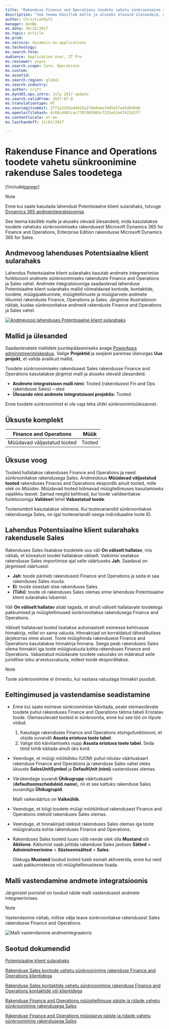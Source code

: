 ```yaml
---
title: "Rakenduse Finance and Operations toodete vahetu sünkroonimine rakenduse Sales toodetega"
description: "See teema käsitleb malle ja aluseks olevaid ülesandeid, mida kasutatakse toodete sünkroonimiseks rakendusest Microsoft Dynamics 365 for Finance and Operations, Enterprise Edition rakendusse Microsoft Dynamics 365 for Sales."
author: ChristianRytt
manager: AnnBe
ms.date: 10/25/2017
ms.topic: article
ms.prod: 
ms.service: dynamics-ax-applications
ms.technology: 
ms.search.form: 
audience: Application User, IT Pro
ms.reviewer: yuyus
ms.search.scope: Core, Operations
ms.custom: 
ms.assetid: 
ms.search.region: global
ms.search.industry: 
ms.author: crytt
ms.dyn365.ops.intro: July 2017 update
ms.search.validFrom: 2017-07-8
ms.translationtype: HT
ms.sourcegitcommit: 2771a31b5a4d418a27de0ebe1945d1fed2d8d6d6
ms.openlocfilehash: 6c68c4482cacf70f003669cf335e52e47425d2f7
ms.contentlocale: et-ee
ms.lasthandoff: 11/03/2017

---
```


# <a name="synchronize-products-directly-from-finance-and-operations-to-products-in-sales"></a>Rakenduse Finance and Operations toodete vahetu sünkroonimine rakenduse Sales toodetega

[!include[banner](../includes/banner.md)]

> [!NOTE]
> Enne kui saate kasutada lahendust Potentsiaalne klient sularahaks, tutvuge [Dynamics 365 andmeintegratsiooniga](/common-data-service/entity-reference/dynamics-365-integration).

See teema käsitleb malle ja aluseks olevaid ülesandeid, mida kasutatakse toodete vahetuks sünkroonimiseks rakendusest Microsoft Dynamics 365 for Finance and Operations, Enterprise Edition rakendusse Microsoft Dynamics 365 for Sales.

## <a name="data-flow-in-prospect-to-cash"></a>Andmevoog lahenduses Potentsiaalne klient sularahaks

Lahendus Potentsiaalne klient sularahaks kasutab andmete integreerimise funktsiooni andmete sünkroonimiseks rakenduste Finance and Operations ja Sales vahel. Andmete integratsiooniga saadaolevad lahenduse Potentsiaalne klient sularahaks mallid võimaldavad kontode, kontaktide, toodete, müügipakkumiste, müügitellimuste ja müügiarvete andmete liikumist rakenduste Finance, Operations ja Sales. Järgmine illustratsioon näitab, kuidas sünkroonitakse andmeid rakenduste Finance and Operations ja Sales vahel.

[![Andmevoog lahenduses Potentsiaalne klient sularahaks](./media/prospect-to-cash-data-flow.png)](./media/prospect-to-cash-data-flow.png)

## <a name="templates-and-tasks"></a>Mallid ja ülesanded

Saadaolevatele mallidele juurdepääsemiseks avage [PowerApps administreerimiskeskus](https://preview.admin.powerapps.com/dataintegration). Valige **Projektid** ja seejärel paremas ülanurgas **Uus projekt**, et valida avalikud mallid.

Toodete sünkroonimiseks rakendusest Sales rakendusse Finance and Operations kasutatakse järgmist malli ja aluseks olevaid ülesandeid.

- **Andmete integratsioon malli nimi:** Tooted (rakendusest Fin and Ops rakendusse Sales) – otse
- **Ülesande nimi andmete integratsiooni projektis:** Tooted

Enne toodete sünkroonimist ei ole vaja teha ühtki sünkroonimisülesannet.

## <a name="entity-set"></a>Üksuste komplekt

| Finance and Operations     | Müük    |
|----------------------------|----------|
| Müüdavad väljastatud tooted | Tooted |

## <a name="entity-flow"></a>Üksuse voog

Tooteid hallatakse rakenduses Finance and Operations ja need sünkroonitakse rakendusega Sales. Andmeüksus **Müüdavad väljastatud tooted** rakenduses Finaces and Operations ekspordib ainult tooted, mille olek on *Müüdav*. Müüdavad tooted hõlmavad müügitellimuses kasutamiseks vajalikku teavet. Samad reeglid kehtivad, kui toode valideeritakse funktsiooniga **Valideeri** lehel **Vabastatud toode**.

Tootenumbrit kasutatakse võtmena. Kui tootevariandid sünkroonitakse rakendusega Sales, on igal tootevariandil seega individuaalne toote ID.

## <a name="prospect-to-cash-solution-for-sales"></a>Lahendus Potentsiaalne klient sularahaks rakendusele Sales

Rakenduses Sales lisatakse toodetele uus väli **On väliselt hallatav**, mis näitab, et kõnealust toodet hallatakse väliselt. Vaikimisi seatakse rakendusse Sales importimise ajal selle väärtuseks **Jah**. Saadaval on järgmised väärtused:

- **Jah**: toode pärineb rakendusest Finance and Operations ja seda ei saa rakenduses Sales muuta.
- **Ei**: toode sisestati otse rakendusse Sales.
- **(Tühi)**: toode oli rakenduses Sales olemas enne lahenduse Potentsiaalne klient sularahaks lubamist.

Väli **On väliselt hallatav** aitab tagada, et ainult väliselt hallatavate toodetega pakkumised ja müügitellimused sünkroonitakse rakendusega Finance and Operations.

Väliselt hallatavad tooted lisatakse automaatselt esimesse kehtivasse hinnakirja, millel on sama valuuta. Hinnakirjad on korraldatud tähestikulises järjekorras nime alusel. Toote müügihinda rakendusest Finance and Operations kasutatakse hinnakirja hinnana. Seega peab rakenduses Sales olema hinnakiri iga toote müügivaluuta kohta rakenduses Finance and Operations. Vabastatud müüdavate toodete valuutaks on määratud selle juriidilise isiku arvestusvaluuta, millest toode eksporditakse.

> [!NOTE]
> Toote sünkroonimine ei õnnestu, kui vastava valuutaga hinnakiri puudub.

## <a name="preconditions-and-mapping-setup"></a>Eeltingimused ja vastendamise seadistamine

- Enne kui saate esimese sünkroonimise käivitada, peate olemasolevate toodete puhul rakenduses Finance and Operations täitma tabeli Eristatav toode. Olemasolevaid tooteid ei sünkroonita, enne kui see töö on lõpule viidud.

    1. Kasutage rakenduses Finance and Operations otsingufunktsiooni, et otsida suvandit **Asusta eristuva toote tabel**.
    2. Valige töö käivitamiseks nupp **Asusta eristuva toote tabel**. Seda tööd tohib käitada ainult üks kord.

- Veenduge, et müügi mõõtühiku (UOM) puhul nõutav väärtuskaart rakenduse Finance and Operations ja rakenduse Sales vahel oleks üksuste **SalesUnitSymbol** ja **DefaultUnit (nimi)** vastenduses olemas.
- Värskendage suvandi **Ühikugrupp** väärtuskaarti (**defaultuomscheduleid.name**), nii et see kattuks rakenduse Sales suvandiga **Ühikugrupid**.

    Malli vaikeväärtus on **Vaikeühik**.

- Veenduge, et kõigi toodete müügi mõõtühikud rakendusest Finance and Operations oleksid rakenduses Sales olemas.
- Veenduge, et hinnakirjad oleksid rakenduses Sales olemas iga toote müügivaluuta kohta rakenduses Finance and Operations.
- Rakenduses Sales tooteid luues võib nende olek olla **Mustand** või **Aktiivne**. Käitumist saab juhtida rakenduse Sales jaotises **Sätted** > **Administreerimine** > **Süsteemisätted** > **Sales**.

    Olekuga **Mustand** loodud tooted tuleb esmalt aktiveerida, enne kui neid saab pakkumistesse või müügitellimustesse lisada.

## <a name="template-mapping-in-data-integration"></a>Malli vastendamine andmete integratsioonis

Järgmistel joonistel on toodud näide malli vastendusest andmete integreerimises. 

> [!NOTE]
> Vastendamine näitab, millise välja teave sünkroonitakse rakendusest Sales rakendusse Finance and Operations.

![Malli vastendamine andmeintegraatoris](./media/products-direct-template-mapping-data-integrator-1.png)


## <a name="related-topics"></a>Seotud dokumendid

[Potentsiaalne klient sularahaks](prospect-to-cash.md)

[Rakenduse Sales kontode vahetu sünkroonimine rakenduse Finance and Operations klientidega](accounts-template-mapping-direct.md)

[Rakenduse Sales kontaktide vahetu sünkroonimine rakenduse Finance and Operations kontaktide või klientidega](contacts-template-mapping-direct.md)

[Rakenduse Finance and Operations müügitellimuse päiste ja ridade vahetu sünkroonimine rakendusega Sales](sales-order-template-mapping-direct.md)

[Rakenduse Finance and Operations müügiarve päiste ja ridade vahetu sünkroonimine rakendusega Sales](sales-invoice-template-mapping-direct.md)




